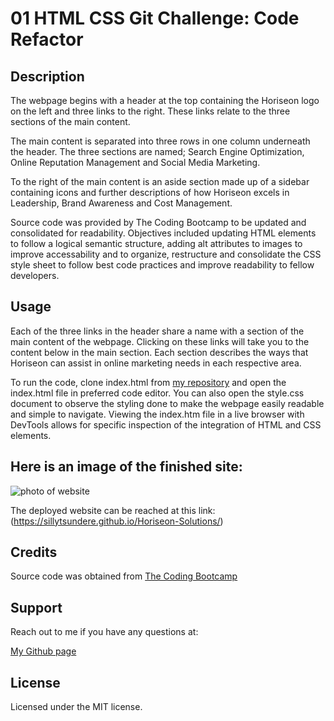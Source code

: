 # 01 HTML CSS Git Challenge: Code Refactor

## Description

The webpage begins with a header at the top containing the Horiseon logo on the left and three links to the right. These links relate to the three sections of the main content.

The main content is separated into three rows in one column underneath the header. The three sections are named; Search Engine Optimization, Online Reputation Management and Social Media Marketing. 

To the right of the main content is an aside section made up of a sidebar containing icons and further descriptions of how Horiseon excels in Leadership, Brand Awareness and Cost Management.

Source code was provided by The Coding Bootcamp to be updated and consolidated for readability. Objectives included updating HTML elements to follow a logical semantic structure,  adding alt attributes to images to improve accessability and to organize, restructure and consolidate the CSS style sheet to follow best code practices and improve readability to fellow developers.

## Usage
Each of the three links in the header share a name with a section of the main content of the webpage. Clicking on these links will take you to the content below in the main section. Each section describes the ways that Horiseon can assist in online marketing needs in each respective area.

To run the code, clone index.html from [my repository](https://github.com/sillytsundere/Horiseon-Solutions.git) and open the index.html file in preferred code editor. You can also open the style.css document to observe the styling done to make the webpage easily readable and simple to navigate. Viewing the index.htm file in a live browser with DevTools allows for specific inspection of the integration of HTML and CSS elements.

## Here is an image of the finished site:
![photo of website](assets/127.0.0.1_5501_index.html.png)

The deployed website can be reached at this link:  (https://sillytsundere.github.io/Horiseon-Solutions/)

## Credits
Source code was obtained from [The Coding Bootcamp](https://github.com/coding-boot-camp/urban-octo-telegram.git)

## Support
Reach out to me if you have any questions at:

[My Github page](https://github.com/sillytsundere)

## License
Licensed under the MIT license.